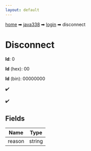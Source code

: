 ```yaml
---
layout: default
---
```


[home](/) ➡ [java338](/protocol/java338) ➡ [login](/protocol/java338/login) ➡ disconnect

# Disconnect

**Id**: 0

**Id** (hex): 00

**Id** (bin): 00000000

✔️

✔️

## Fields

Name | Type
---|---
reason | string

